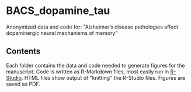 # BACS_dopamine_tau
Anonymized data and code for: "Alzheimer’s disease pathologies affect dopaminergic neural mechanisms of memory"

## Contents
Each folder contains the data and code needed to generate figures for the manuscript.
Code is written as R-Markdown files, most easily run in <a href = https://posit.co/download/rstudio-desktop/>R-Studio</a>.
HTML files show output of "knitting" the R-Studio files.
Figures are saved as PDF.
